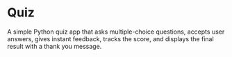 # Quiz
A simple Python quiz app that asks multiple-choice questions, accepts user answers, gives instant feedback, tracks the score, and displays the final result with a thank you message.
